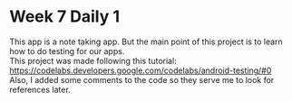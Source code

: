 # Week 7 Daily 1

This app is a note taking app. But the main point of this project is to learn how to do testing for our apps.  
This project was made following this tutorial: https://codelabs.developers.google.com/codelabs/android-testing/#0  
Also, I added some comments to the code so they serve me to look for references later.
